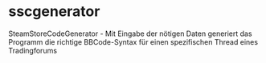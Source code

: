 # sscgenerator
SteamStoreCodeGenerator - Mit Eingabe der nötigen Daten generiert das Programm die richtige BBCode-Syntax für einen spezifischen Thread eines Tradingforums
